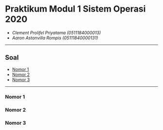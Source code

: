 # Praktikum Modul 1 Sistem Operasi 2020

* _Clement Prolifel Priyatama (0511184000013)_
* _Aaron Astonvilla Rompis (05111840000131)_

----------------------------------------------------------------
## Soal
* [Nomor 1](#nomor1)
* [Nomor 2](#nomor2)
* [Nomor 3](#nomor3)
----------------------------------------------------------------

### Nomor 1

### Nomor 2

### Nomor 3
